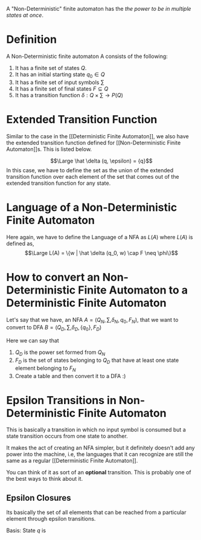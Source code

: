 A "Non-Deterministic" finite automaton has the *the power to be in multiple states at once*. 
# Definition
A Non-Deterministic finite automaton A consists of the following:
1. It has a finite set of states $Q$.
2. It has an initial starting state $q_0 \in Q$
3. It has a finite set of input symbols $\sum$
4. It has a finite set of final states $F \subseteq Q$
5. It has a transition function $\delta: Q \times \sum \rightarrow P(Q)$
# Extended Transition Function
Similar to the case in the [[Deterministic Finite Automaton]], we also have the extended transition function defined for [[Non-Deterministic Finite Automaton]]s. This is listed below.

$$\Large \hat \delta (q, \epsilon) = {q}$$
In this case, we have to define the set as the union of the extended transition function over each element of the set that comes out of the extended transition function for any state.
# Language of a Non-Deterministic Finite Automaton
Here again, we have to define the Language of a NFA as $L(A)$ where $L(A)$ is defined as,
$$\Large L(A) = \{w | \hat \delta (q_0, w) \cap F \neq \phi\}$$
# How to convert an Non-Deterministic Finite Automaton to a Deterministic Finite Automaton
Let's say that we have, an NFA $A = (Q_N, \sum, \delta_N, q_0, F_N)$, that we want to convert to DFA $B = (Q_D, \sum, \delta_D, \{q_0\}, F_D)$

Here we can say that
1. $Q_D$ is the power set formed from $Q_N$
2. $F_D$ is the set of states belonging to $Q_D$ that have at least one state element belonging to $F_N$
3. Create a table and then convert it to a DFA :)
# Epsilon Transitions in Non-Deterministic Finite Automaton
This is basically a transition in which no input symbol is consumed but a state transition occurs from one state to another. 

It makes the act of creating an NFA simpler, but it definitely doesn't add any power into the machine, i.e, the languages that it can recognize are still the same as a regular [[Deterministic Finite Automaton]]. 

You can think of it as sort of an **optional** transition. This is probably one of the best ways to think about it.
## Epsilon Closures
Its basically the set of all elements that can be reached from a particular element through epsilon transitions.

Basis: State $q$ is 